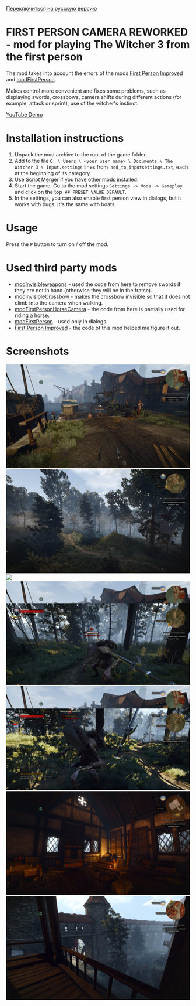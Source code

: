 [Переключиться на русскую версию](README_RU.md)

# FIRST PERSON CAMERA REWORKED - mod for playing The Witcher 3 from the first person

The mod takes into account the errors of the mods [First Person Improved](https://www.nexusmods.com/witcher3/mods/4889/) and [modFirstPerson](https://www.nexusmods.com/witcher3/mods/1862).

Makes control more convenient and fixes some problems, such as displaying swords, crossbows, camera shifts during different actions (for example, attack or sprint), use of the witcher's instinct.

[YouTube Demo](https://www.youtube.com/watch?v=YuHIzRj-BTU)

# Installation instructions
1. Unpack the mod archive to the root of the game folder.
2. Add to the file `C: \ Users \ <your user name> \ Documents \ The Witcher 3 \ input.settings` lines from` add_to_inputsettings.txt`, each at the beginning of its category.
3. Use [Script Merger](https://www.nexusmods.com/witcher3/mods/484) if you have other mods installed.
4. Start the game. Go to the mod settings `Settings -> Mods -> Gameplay` and click on the top` ## PRESET_VALUE_DEFAULT`.
5. In the settings, you can also enable first person view in dialogs, but it works with bugs. It's the same with boats.

# Usage

Press the `P` button to turn on / off the mod.

# Used third party mods
- [modInvisibleweapons](https://www.nexusmods.com/witcher3/mods/3685) - used the code from here to remove swords if they are not in hand (otherwise they will be in the frame).
- [modinvisibleCrossbow](https://www.nexusmods.com/witcher3/mods/735) - makes the crossbow invisible so that it does not climb into the camera when walking.
- [modFirstPersonHorseCamera](https://www.nexusmods.com/witcher3/mods/436/) - the code from here is partially used for riding a horse.
- [modFirstPerson](https://www.nexusmods.com/witcher3/mods/1862) - used only in dialogs.
- [First Person Improved](https://www.nexusmods.com/witcher3/mods/4889/) - the code of this mod helped me figure it out.

# Screenshots

![](screenshots/exploration1.png)
![](screenshots/exploration2.png)
![](screenshots/horse.png)
![](screenshots/combat1.png)
![](screenshots/combat2.png)
![](screenshots/exploration3.png)
![](screenshots/exploration4.png)